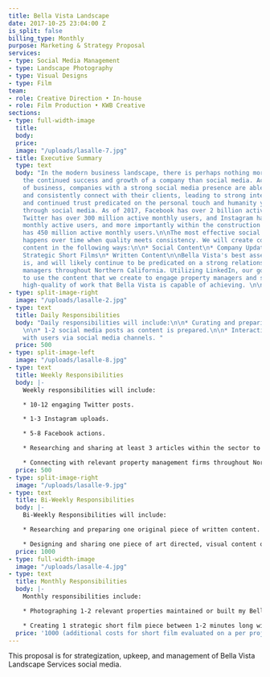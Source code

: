 ```yaml
---
title: Bella Vista Landscape
date: 2017-10-25 23:04:00 Z
is_split: false
billing_type: Monthly
purpose: Marketing & Strategy Proposal
services:
- type: Social Media Management
- type: Landscape Photography
- type: Visual Designs
- type: Film
team:
- role: Creative Direction • In-house
- role: Film Production • KWB Creative
sections:
- type: full-width-image
  title: 
  body: 
  price: 
  image: "/uploads/lasalle-7.jpg"
- title: Executive Summary
  type: text
  body: "In the modern business landscape, there is perhaps nothing more vital to
    the continued success and growth of a company than social media. Across all sectors
    of business, companies with a strong social media presence are able to continuously
    and consistently connect with their clients, leading to strong interpersonal relationships,
    and continued trust predicated on the personal touch and humanity you can demonstrate
    through social media. As of 2017, Facebook has over 2 billion active monthly users,
    Twitter has over 300 million active monthly users, and Instagram has 600 million
    monthly active users, and more importantly within the construction sector, LinkedIn
    has 450 million active monthly users.\n\nThe most effective social media marketing
    happens over time when quality meets consistency. We will create consistent, quality
    content in the following ways:\n\n* Social Content\n* Company Updates\n* Photographs\n*
    Strategic Short Films\n* Written Content\n\nBella Vista's best asset for growth
    is, and will likely continue to be predicated on a strong relationship with property
    managers throughout Northern California. Utilizing LinkedIn, our goal will be
    to use the content that we create to engage property managers and showcase the
    high-quality of work that Bella Vista is capable of achieving. \n\n"
- type: split-image-right
  image: "/uploads/lasalle-2.jpg"
- type: text
  title: Daily Responsibilities
  body: "Daily responsibilities will include:\n\n* Curating and preparing weekly content.
    \n\n* 1-2 social media posts as content is prepared.\n\n* Interacting and engaging
    with users via social media channels. "
  price: 500
- type: split-image-left
  image: "/uploads/lasalle-8.jpg"
- type: text
  title: Weekly Responsibilities
  body: |-
    Weekly responsibilities will include:

    * 10-12 engaging Twitter posts.

    * 1-3 Instagram uploads.

    * 5-8 Facebook actions.

    * Researching and sharing at least 3 articles within the sector to demonstrate credibility.

    * Connecting with relevant property management firms throughout Northern California via LinkedIn and other channels to build trust and attempt to forge strategic partnerships.
  price: 500
- type: split-image-right
  image: "/uploads/lasalle-9.jpg"
- type: text
  title: Bi-Weekly Responsibilities
  body: |-
    Bi-Weekly Responsibilities will include:

    * Researching and preparing one original piece of written content.

    * Designing and sharing one piece of art directed, visual content on major social media channels.
  price: 1000
- type: full-width-image
  image: "/uploads/lasalle-4.jpg"
- type: text
  title: Monthly Responsibilities
  body: |-
    Monthly responsibilities include:

    * Photographing 1-2 relevant properties maintained or built my Bella Vista. Preparing and releasing photos via social media channels.

    * Creating 1 strategic short film piece between 1-2 minutes long with our creative partner, KWB Creative. Releasing and promoting via relevant social media channels.
  price: '1000 (additional costs for short film evaluated on a per project basis) '
---
```


This proposal is for strategization, upkeep, and management of Bella Vista Landscape Services social media. 
